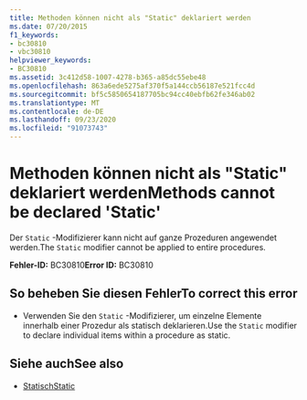 ```yaml
---
title: Methoden können nicht als "Static" deklariert werden
ms.date: 07/20/2015
f1_keywords:
- bc30810
- vbc30810
helpviewer_keywords:
- BC30810
ms.assetid: 3c412d58-1007-4278-b365-a85dc55ebe48
ms.openlocfilehash: 863a6ede5275af370f5a144ccb56187e521fcc4d
ms.sourcegitcommit: bf5c5850654187705bc94cc40ebfb62fe346ab02
ms.translationtype: MT
ms.contentlocale: de-DE
ms.lasthandoff: 09/23/2020
ms.locfileid: "91073743"
---
```

# <a name="methods-cannot-be-declared-static"></a><span data-ttu-id="2a3b3-102">Methoden können nicht als "Static" deklariert werden</span><span class="sxs-lookup"><span data-stu-id="2a3b3-102">Methods cannot be declared 'Static'</span></span>

<span data-ttu-id="2a3b3-103">Der `Static` -Modifizierer kann nicht auf ganze Prozeduren angewendet werden.</span><span class="sxs-lookup"><span data-stu-id="2a3b3-103">The `Static` modifier cannot be applied to entire procedures.</span></span>  
  
 <span data-ttu-id="2a3b3-104">**Fehler-ID:** BC30810</span><span class="sxs-lookup"><span data-stu-id="2a3b3-104">**Error ID:** BC30810</span></span>  
  
## <a name="to-correct-this-error"></a><span data-ttu-id="2a3b3-105">So beheben Sie diesen Fehler</span><span class="sxs-lookup"><span data-stu-id="2a3b3-105">To correct this error</span></span>  
  
- <span data-ttu-id="2a3b3-106">Verwenden Sie den `Static` -Modifizierer, um einzelne Elemente innerhalb einer Prozedur als statisch deklarieren.</span><span class="sxs-lookup"><span data-stu-id="2a3b3-106">Use the `Static` modifier to declare individual items within a procedure as static.</span></span>  
  
## <a name="see-also"></a><span data-ttu-id="2a3b3-107">Siehe auch</span><span class="sxs-lookup"><span data-stu-id="2a3b3-107">See also</span></span>

- [<span data-ttu-id="2a3b3-108">Statisch</span><span class="sxs-lookup"><span data-stu-id="2a3b3-108">Static</span></span>](../language-reference/modifiers/static.md)
